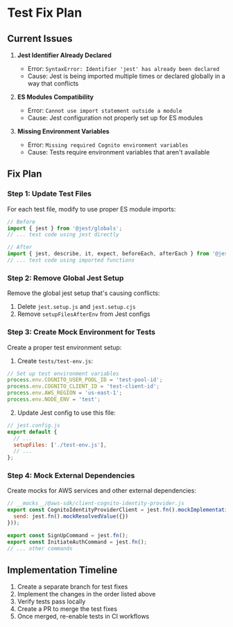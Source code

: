 # Test Fix Plan

## Current Issues

1. **Jest Identifier Already Declared**
   - Error: `SyntaxError: Identifier 'jest' has already been declared`
   - Cause: Jest is being imported multiple times or declared globally in a way that conflicts

2. **ES Modules Compatibility**
   - Error: `Cannot use import statement outside a module`
   - Cause: Jest configuration not properly set up for ES modules

3. **Missing Environment Variables**
   - Error: `Missing required Cognito environment variables`
   - Cause: Tests require environment variables that aren't available

## Fix Plan

### Step 1: Update Test Files

For each test file, modify to use proper ES module imports:

```javascript
// Before
import { jest } from '@jest/globals';
// ... test code using jest directly

// After
import { jest, describe, it, expect, beforeEach, afterEach } from '@jest/globals';
// ... test code using imported functions
```

### Step 2: Remove Global Jest Setup

Remove the global jest setup that's causing conflicts:

1. Delete `jest.setup.js` and `jest.setup.cjs`
2. Remove `setupFilesAfterEnv` from Jest configs

### Step 3: Create Mock Environment for Tests

Create a proper test environment setup:

1. Create `tests/test-env.js`:
```javascript
// Set up test environment variables
process.env.COGNITO_USER_POOL_ID = 'test-pool-id';
process.env.COGNITO_CLIENT_ID = 'test-client-id';
process.env.AWS_REGION = 'us-east-1';
process.env.NODE_ENV = 'test';
```

2. Update Jest config to use this file:
```javascript
// jest.config.js
export default {
  // ...
  setupFiles: ['./test-env.js'],
  // ...
};
```

### Step 4: Mock External Dependencies

Create mocks for AWS services and other external dependencies:

```javascript
// __mocks__/@aws-sdk/client-cognito-identity-provider.js
export const CognitoIdentityProviderClient = jest.fn().mockImplementation(() => ({
  send: jest.fn().mockResolvedValue({})
}));

export const SignUpCommand = jest.fn();
export const InitiateAuthCommand = jest.fn();
// ... other commands
```

## Implementation Timeline

1. Create a separate branch for test fixes
2. Implement the changes in the order listed above
3. Verify tests pass locally
4. Create a PR to merge the test fixes
5. Once merged, re-enable tests in CI workflows